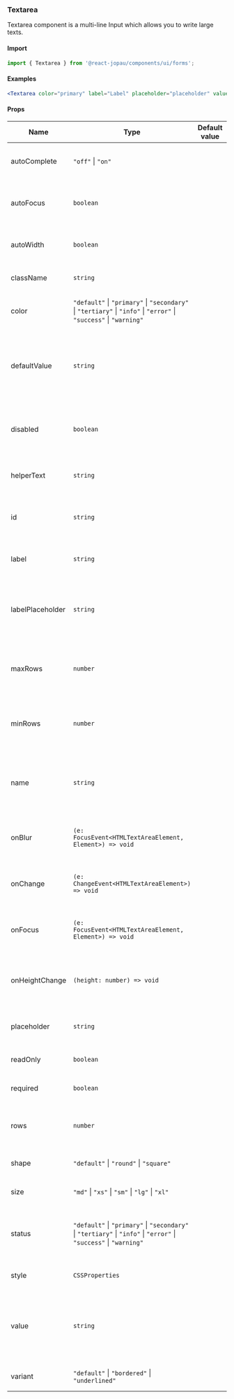 ### Textarea

Textarea component is a multi-line Input which allows you to write large texts.

#### Import

```jsx
import { Textarea } from '@react-jopau/components/ui/forms';
```

#### Examples

```jsx
<Textarea color="primary" label="Label" placeholder="placeholder" value="text" />
```

#### Props

| Name             | Type                                                                                                               | Default value | Description                                                                                   |
| ---------------- | ------------------------------------------------------------------------------------------------------------------ | ------------- | --------------------------------------------------------------------------------------------- |
| autoComplete     | `"off"` \| `"on"`                                                                                                  |               | Defines if the input has autocomplete enabled.                                                |
| autoFocus        | `boolean`                                                                                                          |               | Defines the element should receive focus on render.                                           |
| autoWidth        | `boolean`                                                                                                          |               | Defines if the button takes the fit width of its parent.                                      |
| className        | `string`                                                                                                           |               | Classnames applied to root element                                                            |
| color            | `"default"` \| `"primary"` \| `"secondary"` \| `"tertiary"` \| `"info"` \| `"error"` \| `"success"` \| `"warning"` |               | Defines the color of input text, border and label.                                            |
| defaultValue     | `string`                                                                                                           |               | Defines the default value (uncontrolled) of the current element, used when submitting a form. |
| disabled         | `boolean`                                                                                                          |               | Defines if the element is disabled and not available for interaction.                         |
| helperText       | `string`                                                                                                           |               | Defines the helper text of the input element.                                                 |
| id               | `string`                                                                                                           |               | Identifies the element that labels the current element.                                       |
| label            | `string`                                                                                                           |               | Defines the label of the current element.                                                     |
| labelPlaceholder | `string`                                                                                                           |               | Defines the placeholder, it becomes a label element when the input is focused.                |
| maxRows          | `number`                                                                                                           |               | Defines the maximum number of rows of the textarea element.                                   |
| minRows          | `number`                                                                                                           |               | Defines the minimum number of rows of the textarea element.                                   |
| name             | `string`                                                                                                           |               | Define the name for the current element (used for form submission).                           |
| onBlur           | `(e: FocusEvent<HTMLTextAreaElement, Element>) => void`                                                            |               | Function to be called when the element is blurred.                                            |
| onChange         | `(e: ChangeEvent<HTMLTextAreaElement>) => void`                                                                    |               | Function to be called when the element value is changed.                                      |
| onFocus          | `(e: FocusEvent<HTMLTextAreaElement, Element>) => void`                                                            |               | Function to be called when the element is focused.                                            |
| onHeightChange   | `(height: number) => void`                                                                                         |               | Function to be called when the height of the textarea changes.                                |
| placeholder      | `string`                                                                                                           |               | Defines the placeholder of the input element.                                                 |
| readOnly         | `boolean`                                                                                                          |               | Defines if the element is read-only.                                                          |
| required         | `boolean`                                                                                                          |               | Defines if the element is required.                                                           |
| rows             | `number`                                                                                                           |               | Defines the number of rows of the textarea element.                                           |
| shape            | `"default"` \| `"round"` \| `"square"`                                                                             |               | Defines the shape of the component.                                                           |
| size             | `"md"` \| `"xs"` \| `"sm"` \| `"lg"` \| `"xl"`                                                                     |               | Defines the size of the component.                                                            |
| status           | `"default"` \| `"primary"` \| `"secondary"` \| `"tertiary"` \| `"info"` \| `"error"` \| `"success"` \| `"warning"` |               | Defines the status of the element and determines the color of the border.                     |
| style            | `CSSProperties`                                                                                                    |               | Styles applied to root element                                                                |
| value            | `string`                                                                                                           |               | Defines the value (controlled) of the current element, used when submitting a form.           |
| variant          | `"default"` \| `"bordered"` \| `"underlined"`                                                                      |               | Defines the variant of the component.                                                         |
